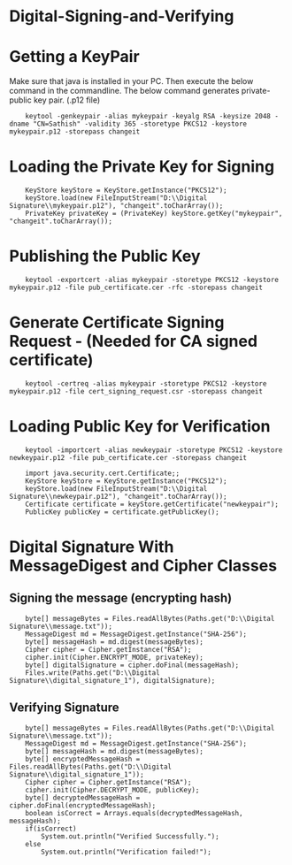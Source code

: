 # Digital-Signing-and-Verifying

# Getting a KeyPair
Make sure that java is installed in your PC. Then execute the below command in the commandline. 
The below command generates private-public key pair. (.p12 file)
```
	keytool -genkeypair -alias mykeypair -keyalg RSA -keysize 2048 -dname "CN=Sathish" -validity 365 -storetype PKCS12 -keystore mykeypair.p12 -storepass changeit
```

# Loading the Private Key for Signing
```
	KeyStore keyStore = KeyStore.getInstance("PKCS12");
	keyStore.load(new FileInputStream("D:\\Digital Signature\\mykeypair.p12"), "changeit".toCharArray());
	PrivateKey privateKey = (PrivateKey) keyStore.getKey("mykeypair", "changeit".toCharArray());
```

# Publishing the Public Key
```
	keytool -exportcert -alias mykeypair -storetype PKCS12 -keystore mykeypair.p12 -file pub_certificate.cer -rfc -storepass changeit
```

# Generate Certificate Signing Request - (Needed for CA signed certificate)
```
	keytool -certreq -alias mykeypair -storetype PKCS12 -keystore mykeypair.p12 -file cert_signing_request.csr -storepass changeit
```

# Loading Public Key for Verification

```
	keytool -importcert -alias newkeypair -storetype PKCS12 -keystore newkeypair.p12 -file pub_certificate.cer -storepass changeit
```

```
	import java.security.cert.Certificate;;
	KeyStore keyStore = KeyStore.getInstance("PKCS12");
	keyStore.load(new FileInputStream("D:\\Digital Signature\\newkeypair.p12"), "changeit".toCharArray());
	Certificate certificate = keyStore.getCertificate("newkeypair");
	PublicKey publicKey = certificate.getPublicKey();
```

# Digital Signature With MessageDigest and Cipher Classes
## Signing the message (encrypting hash)

```
	byte[] messageBytes = Files.readAllBytes(Paths.get("D:\\Digital Signature\\message.txt"));
	MessageDigest md = MessageDigest.getInstance("SHA-256");
	byte[] messageHash = md.digest(messageBytes);
	Cipher cipher = Cipher.getInstance("RSA");
	cipher.init(Cipher.ENCRYPT_MODE, privateKey);
	byte[] digitalSignature = cipher.doFinal(messageHash);
	Files.write(Paths.get("D:\\Digital Signature\\digital_signature_1"), digitalSignature);
```

## Verifying Signature
```
	byte[] messageBytes = Files.readAllBytes(Paths.get("D:\\Digital Signature\\message.txt"));
	MessageDigest md = MessageDigest.getInstance("SHA-256");
	byte[] messageHash = md.digest(messageBytes);
	byte[] encryptedMessageHash = Files.readAllBytes(Paths.get("D:\\Digital Signature\\digital_signature_1"));
	Cipher cipher = Cipher.getInstance("RSA");
	cipher.init(Cipher.DECRYPT_MODE, publicKey);
	byte[] decryptedMessageHash = cipher.doFinal(encryptedMessageHash);
	boolean isCorrect = Arrays.equals(decryptedMessageHash, messageHash);
	if(isCorrect)
		System.out.println("Verified Successfully.");
	else
		System.out.println("Verification failed!");
```

